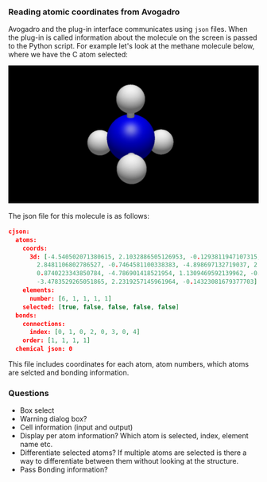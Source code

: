 ### Reading atomic coordinates from Avogadro

Avogadro and the plug-in interface communicates using `json` files.
When the plug-in is called information about the molecule on the screen is passed to the Python script.
For example let's look at the methane molecule below, where we have the C atom selected:

<p align="center"><img src="assets/img/methane-selection.png"></p>

The json file for this molecule is as follows:

```json
cjson:
  atoms:
    coords:
      3d: [-4.540502071380615, 2.1032886505126953, -0.1293811947107315, -4.998056807776282,
        2.8481106802786527, -0.7464581100338383, -4.898697132719037, 2.2021712479619358,
        0.8740223343850784, -4.786901418521954, 1.1309469592139962, -0.5018581864003889,
        -3.4783529265051865, 2.2319257145961964, -0.14323081679377703]
    elements:
      number: [6, 1, 1, 1, 1]
    selected: [true, false, false, false, false]
  bonds:
    connections:
      index: [0, 1, 0, 2, 0, 3, 0, 4]
    order: [1, 1, 1, 1]
  chemical json: 0
```

This file includes coordinates for each atom, atom numbers, which atoms are selcted and bonding information.

### Questions

- Box select
- Warning dialog box?
- Cell information (input and output)
- Display per atom information? Which atom is selected, index, element name etc.
- Differentiate selected atoms? If multiple atoms are selected is there a way to differentiate between them without looking at the structure.
- Pass Bonding information?
